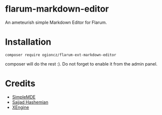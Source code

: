 # flarum-markdown-editor

An ameteurish simple Markdown Editor for Flarum.

# Installation

    composer require ogioncz/flarum-ext-markdown-editor

composer will do the rest :). Do not forget to enable it from the admin panel.

# Credits

* [SimpleMDE](https://simplemde.com)
* [Sajjad Hashemian](https://github.com/sijad/)
* [XEngine](https://github.com/XEngine)
